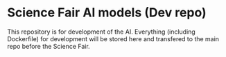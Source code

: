 # Science Fair AI models (Dev repo)
This repository is for development of the AI. Everything (including Dockerfile) for development will be stored here and transfered to the main repo before the Science Fair.
